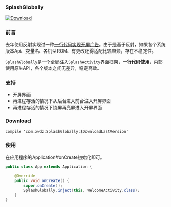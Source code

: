 ### SplashGlobally

[![Download](https://api.bintray.com/packages/quinnhuang/widget/SplashGlobally/images/download.svg?version=0.0.1) ](https://bintray.com/quinnhuang/widget/SplashGlobally/0.0.1/link) 

### 前言

去年使用反射实现过一种[一行代码实现开屏广告](http://xwcc.fun/2018/05/09/Android-Hook-%E4%B8%80%E8%A1%8C%E4%BB%A3%E7%A0%81%E5%AE%9E%E7%8E%B0%E5%BC%80%E5%B1%8F%E5%B9%BF%E5%91%8A/)。由于是基于反射，如果各个系统版本Api、变量名、各机型ROM、有更改还得适配比较麻烦，存在不稳定性。

`SplashGlobally`是一个全局注入`SplashActivity`界面框架，**一行代码使用**，内部使用原生API，各个版本之间无差异，稳定高效。

### 支持

- 开屏界面
- 再进程存活的情况下从后台进入前台注入开屏界面
- 再进程存活的情况下锁屏再亮屏进入开屏界面



### Download

```
compile 'com.xwdz:SplashGlobally:$DownloadLastVersion'
```



### 使用

在应用程序的Application#onCreate初始化即可。

```java
public class App extends Application {

    @Override
    public void onCreate() {
        super.onCreate();
        SplashGlobally.inject(this, WelcomeActivity.class);
    }
}

```





 
